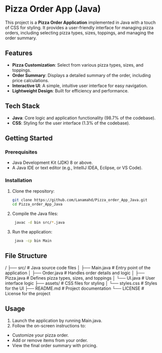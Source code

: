 # Pizza Order App (Java)

This project is a **Pizza Order Application** implemented in Java with a touch of CSS for styling. It provides a user-friendly interface for managing pizza orders, including selecting pizza types, sizes, toppings, and managing the order summary.

## Features
- **Pizza Customization**: Select from various pizza types, sizes, and toppings.
- **Order Summary**: Displays a detailed summary of the order, including price calculations.
- **Interactive UI**: A simple, intuitive user interface for easy navigation.
- **Lightweight Design**: Built for efficiency and performance.

## Tech Stack
- **Java**: Core logic and application functionality (98.7% of the codebase).
- **CSS**: Styling for the user interface (1.3% of the codebase).

## Getting Started

### Prerequisites
- Java Development Kit (JDK) 8 or above.
- A Java IDE or text editor (e.g., IntelliJ IDEA, Eclipse, or VS Code).

### Installation
1. Clone the repository:
   ```bash
   git clone https://github.com/Lanamahd/Pizza_order_App_Java.git
   cd Pizza_order_App_Java

2. Compile the Java files:
   ```bash
    javac -d bin src/*.java

3. Run the application:
   ```bash
    java -cp bin Main

## File Structure
/
├── src/                     # Java source code files
│   ├── Main.java            # Entry point of the application
│   ├── Order.java           # Handles order details and logic
│   ├── Pizza.java           # Defines pizza types, sizes, and toppings
│   └── UI.java              # User interface logic
├── assets/                  # CSS files for styling
│   └── styles.css           # Styles for the UI
├── README.md                # Project documentation
└── LICENSE                  # License for the project

## Usage
1. Launch the application by running Main.java.
2. Follow the on-screen instructions to:
- Customize your pizza order.
- Add or remove items from your order.
- View the final order summary with pricing.
